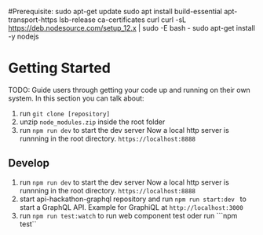 #Prerequisite:
sudo apt-get update
sudo apt install build-essential apt-transport-https lsb-release ca-certificates curl
curl -sL https://deb.nodesource.com/setup_12.x | sudo -E bash -
sudo apt-get install -y nodejs

# Getting Started
TODO: Guide users through getting your code up and running on their own system. In this section you can talk about:

1.	run ```git clone [repository]```
2.	unzip ```node_modules.zip``` inside the root folder 
3.	run ```npm run dev``` to start the dev server Now a local http server is runnning in the root directory. ```https://localhost:8888```

## Develop
1. run ```npm run dev``` to start the dev server Now a local http server is runnning in the root directory. ```https://localhost:8888```
2. start api-hackathon-graphql repository and run ```npm run start:dev ``` to start a GraphQL API. Example for GraphiQL at ```http://localhost:3000```
3. run ```npm run test:watch``` to run web component test oder  run ```npm test``